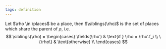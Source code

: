 ```yaml
---
tags: definition
---
```


Let $\rho \in \places$ be a place, then $\siblings(\rho)$ is the set of places which share the parent of $\rho$, i.e.
$$
\siblings(\rho) = \begin{cases}
\fields(\rho’) & \text{if } \rho = \rho’.f_i \\
\{\rho\} & \text{otherwise} \\
\end{cases}
$$
